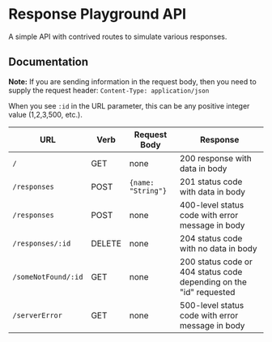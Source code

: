 # Response Playground API

A simple API with contrived routes to simulate various responses.

## Documentation

**Note:** If you are sending information in the request body, then you need to supply the request header: `Content-Type: application/json`

When you see `:id` in the URL parameter, this can be any positive integer value (1,2,3,500, etc.).

| URL | Verb | Request Body | Response |
|-----|------|--------------|----------|
| `/` | GET | none | 200 response with data in body |
| `/responses` | POST | `{name: "String"}` | 201 status code with data in body |
| `/responses` | POST | none | 400-level status code with error message in body |
| `/responses/:id` | DELETE | none | 204 status code with no data in body |
| `/someNotFound/:id` | GET | none | 200 status code or 404 status code depending on the "id" requested |
| `/serverError` | GET | none | 500-level status code with error message in body |
